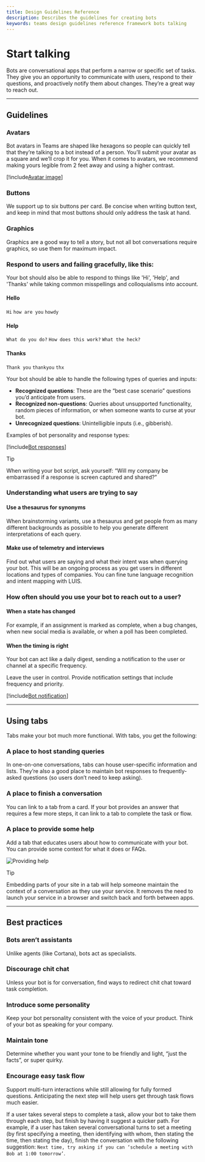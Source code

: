 ```yaml
---
title: Design Guidelines Reference
description: Describes the guidelines for creating bots
keywords: teams design guidelines reference framework bots talking
---
```

# Start talking

Bots are conversational apps that perform a narrow or specific set of tasks. They give you an opportunity to communicate with users, respond to their questions, and proactively notify them about changes. They’re a great way to reach out.

---

## Guidelines

### Avatars

Bot avatars in Teams are shaped like hexagons so people can quickly tell that they’re talking to a bot instead of a person. You’ll submit your avatar as a square and we’ll crop it for you. When it comes to avatars, we recommend making yours legible from 2 feet away and using a higher contrast.

[!include[Avatar image](~/includes/design/bot-avatar-image.html)]

### Buttons

We support up to six buttons per card. Be concise when writing button text, and keep in mind that most buttons should only address the task at hand.

### Graphics

Graphics are a good way to tell a story, but not all bot conversations require graphics, so use them for maximum impact.

### Respond to users and failing gracefully, like this:

Your bot should also be able to respond to things like 'Hi', 'Help', and 'Thanks' while taking common misspellings and colloquialisms into account.

#### Hello

`Hi` `how are you` `howdy`

#### Help

`What do you do?` `How does this work?` `What the heck?`

#### Thanks

`Thank you` `thankyou` `thx`

Your bot should be able to handle the following types of queries and inputs:

* **Recognized questions**: These are the “best case scenario” questions you’d anticipate from users.
* **Recognized non-questions**: Queries about unsupported functionality, random pieces of information, or when someone wants to curse at your bot.
* **Unrecognized questions**: Unintelligible inputs (i.e., gibberish).

Examples of bot personality and response types:

[!include[Bot responses](~/includes/design/bot-responses-table.html)]

> [!TIP]
> When writing your bot script, ask yourself: “Will my company be embarrassed if a response is screen captured and shared?”

### Understanding what users are trying to say

#### Use a thesaurus for synonyms

When brainstorming variants, use a thesaurus and get people from as many different backgrounds as possible to help you generate different interpretations of each query.

#### Make use of telemetry and interviews

Find out what users are saying and what their intent was when querying your bot. This will be an ongoing process as you get users in different locations and types of companies. You can fine tune language recognition and intent mapping with LUIS.

### How often should you use your bot to reach out to a user?

#### When a state has changed

For example, if an assignment is marked as complete, when a bug changes, when new social media is available, or when a poll has been completed.

#### When the timing is right

Your bot can act like a daily digest, sending a notification to the user or channel at a specific frequency.

Leave the user in control. Provide notification settings that include frequency and priority.

[!include[Bot notification](~/includes/design/bot-notification-image.html)]

---

## Using tabs

Tabs make your bot much more functional. With tabs, you get the following:

### A place to host standing queries

In one-on-one conversations, tabs can house user-specific information and lists. They’re also a good place to maintain bot responses to frequently-asked questions (so users don’t need to keep asking).

### A place to finish a conversation

You can link to a tab from a card. If your bot provides an answer that requires a few more steps, it can link to a tab to complete the task or flow.

### A place to provide some help

Add a tab that educates users about how to communicate with your bot. You can provide some context for what it does or FAQs.

![Providing help](~/assets/images/framework/framework_bots_tbot-help.png)

> [!TIP]
> Embedding parts of your site in a tab will help someone maintain the context of a conversation as they use your service. It removes the need to launch your service in a browser and switch back and forth between apps.

---

## Best practices

### Bots aren’t assistants

Unlike agents (like Cortana), bots act as specialists.

### Discourage chit chat

Unless your bot is for conversation, find ways to redirect chit chat toward task completion.

### Introduce some personality

Keep your bot personality consistent with the voice of your product. Think of your bot as speaking for your company.

### Maintain tone

Determine whether you want your tone to be friendly and light, “just the facts”, or super quirky.

### Encourage easy task flow

Support multi-turn interactions while still allowing for fully formed questions. Anticipating the next step will help users get through task flows much easier.

If a user takes several steps to complete a task, allow your bot to take them through each step, but finish by having it suggest a quicker path. For example, if a user has taken several conversational turns to set a meeting (by first specifying a meeting, then identifying with whom, then stating the time, then stating the day), finish the conversation with the following suggestion: `Next time, try asking if you can ‘schedule a meeting with Bob at 1:00 tomorrow’`.

